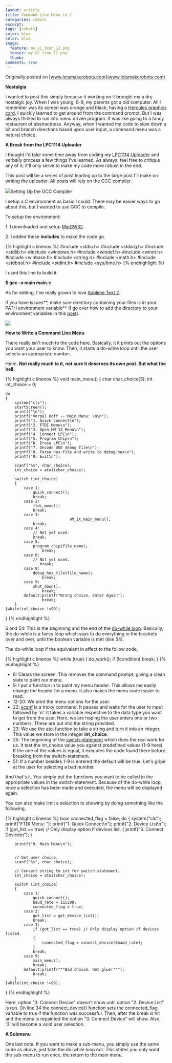 ```yaml
---
layout: article
title: Command Line Menu in C
categories: robots
excerpt:
tags: [robots]
color: blue
color: blue
image:
  feature: my_uC_icon_12.png
  teaser: my_uC_icon_12.png
  thumb:
comments: true
---
```


Originally posted on [www.letsmakerobots.com](www.letsmakerobots.com)

**Nostalgia**

I wanted to post this simply because it working on it brought my a dry nostalgic joy.  When I was young, 8-9, my parents got a old computer.  All I remember was its screen was orange and black; having a [Hercules graphics card](http://en.wikipedia.org/wiki/Hercules_Graphics_Card).  I quickly learned to get around from the command prompt.  But I was always thrilled to run into menu driven program.  It was like going to a fancy restaurant of abstractness.  Anyway, when I wanted my code to slow down a bit and branch directions based upon user input, a command menu was a natural choice.

**A Break from the LPC1114 Uploader**

I thought I'd take some time away from coding my [LPC1114 Uploader](http://letsmakerobots.com/lpc1114-usb-serial-solution-rerolling-boot-uploader) and verbally process a few things I've learned.  As always, feel free to critique any of it; it'll only serve to make my code more robust in the end.  

This post will be a series of post leading up to the large post I'll make on writing the uploader.  All posts will rely on the GCC compiler.

![](/images/GCCLogo.png)Setting Up the GCC Compiler

I setup a C environment as basic I could.  There may be easier ways to go about this, but I wanted to use GCC to compile.  

To setup the environment:

1\. I downloaded and setup [MinGW32](http://www.mingw.org/wiki/HOWTO_Install_the_MinGW_GCC_Compiler_Suite).

2\. I added these **includes** to make the code go.

{% highlight c linenos %}
#include <stdio.h>
#include <stdarg.h>
#include <stdlib.h>
#include <windows.h>
#include <windef.h>
#include <winnt.h>
#include <winbase.h>
#include <string.h>
#include <math.h>
#include <stdbool.h>
#include <stdint.h>
#include <sys/time.h>
{% endhighlight %}

I used this line to build it:

**$ gcc -o main main.c**

As for editing, I've really grown to love [Sublime Text 2](http://www.sublimetext.com/2).

If you have issues**, make sure directory containing your files is in your PATH environment variable** (I go over how to add the directory to your environment variables in this [post](http://letsmakerobots.com/content/lpc1114-setup-bare-metal-arm)).

![](/images/Command_line_menu.png)

**How to Write a Command Line Menu**

There really isn't much to the code here.  Basically, it it prints out the options you want your user to know.  Then, it starts a do-while loop until the user selects an appropriate number.

Hmm.  **Not really much to it, not sure it deserves its own post.  But what the hell.**

{% highlight c linenos %}
void main_menu()
{
	char char_choice[3];
	int int_choice = 0;

	do
	{
		system("cls");
		startScreen();
		printf("\n");
		printf("Vorpal Hoff -- Main Menu: \n\n");
		printf("1. Quick Connect\n");
		printf("2. FTDI Menu\n");
		printf("3. Open HM-1X Menu\n");
		printf("4. Connect LPC\n");
		printf("5. Program Chip\n");
		printf("6. Erase LPC\n");
		printf("7. Decode UUE debug file\n");
		printf("8. Parse hex-file and write to debug.hex\n");
		printf("9. Exit\n");

		scanf("%s", char_choice);
		int_choice = atoi(char_choice);

		switch (int_choice)
		{
			case 1:
				quick_connect();
				break;
			case 2:
				ftdi_menu();
				break;
			case 3:
                                HM_1X_main_menu();
				break;
			case 4:
				// Not yet used.
				break;
			case 5:
				program_chip(file_name);
			        break;
			case 6:
				// Not yet used.
			       break;
			case 8:
				debug_hex_file(file_name);
			        break;
			case 9:
				shut_down();
			        break;
			default:printf("Wrong choice. Enter Again");
			        break;
		}
	}while(int_choice !=99);
}
{% endhighlight %}

6 and 54: This is the beginning and the end of the [do-while loop](http://en.wikipedia.org/wiki/Do_while_loop).  Basically, the do-while is a fancy loop which says to do everything in the brackets over and over, until the boolean variable is met (line 54).

The do-while loop if the equivalent in effect to the follow code,

{% highlight c linenos %}
while (true) {
   do_work();
   if (!condition) break;
}
{% endhighlight %}

*   8: Clears the screen.  This removes the command prompt; giving a clean slate to paint our menu.
*   9: I put a function in to paint my menu header.  This allows me easily change the header for a menu.  It also makes the menu code easier to read.
*   12-20: We print the menu options for the user.
*   22: [scanf](http://www.cplusplus.com/reference/cstdio/scanf/) is a tricky command. It pauses and waits for the user to input followed by 'n'.   It takes a variable respective to the data type you want to get from the user.  Here, we are hoping the user enters one or two numbers.  These are put into the string provided.
*   23: We use the [atoi](http://www.cplusplus.com/reference/cstdlib/atoi/) function to take a string and turn it into an integer.  This value we store in the integer **int_choice**.
*   25: The beginning of the [switch-statement](http://www.tutorialspoint.com/cprogramming/switch_statement_in_c.htm) which does the real work for us.  It test the int_choice value you against predefined values (1-9 here).  If the one of the values is equal, it executes the code found there before breaking from the switch-statement.
*   51: If a number besides 1-9 is entered the default will be true.  Let's gripe at the user for selecting a bad number.

And that's it.  You simply put the functions you want to be called in the appropriate values in the switch-statement.  Because of the do-while loop, once a selection has been made and executed, the menu will be displayed again.

You can also make limit a selection to showing by doing something like the following,

{% highlight c linenos %}
bool connected_flag = false;
	do
	{
		system("cls");
		printf("FTDI Menu: ");
		printf("1. Quick Connect\n");
		printf("2. Device List\n");
		if (got_list == true) // Only display option if devices list.
		{
		printf("3. Connect Device\n");
		}

		printf("9. Main Menu\n");


		// Get user choice.
		scanf("%s", char_choice);

		// Convert string to int for switch statement.
		int_choice = atoi(char_choice);

		switch (int_choice)
		{
			case 1:
				quick_connect();
				baud_rate = 115200;
				connected_flag = true;
			case 2:
				got_list = get_device_list();
				break;
			case 3:
				if (got_list == true) // Only display option if devices listed.
				{
					connected_flag = connect_device(&baud_rate);
				}
				break;
			case 9:
				main_menu();
			    break;
			default:printf("""Bad choice. Hot glue!""");
			    break;
		}
	}while(int_choice !=99);
}
{% endhighlight %}

Here, option "3\. Connect Device" doesn't show until option "2\. Device List" is run.  On line 34 the connect_device() function sets the connected_flag variable to true if the function was successful.  Then, after the break is hit and the menu is repainted the option "3\. Connect Device" will show.  Also, '3' will become a valid user selection.

**A Submenu**

One last note.  If you want to make a sub-menu, you simply use the same code as above, just take the do-while loop out.  This states you only want the sub-menu to run once, the return to the main menu.
